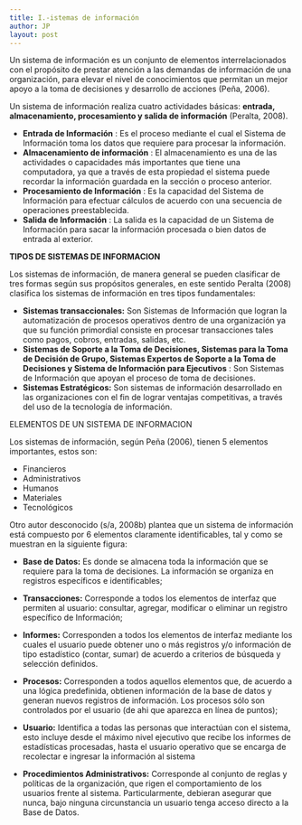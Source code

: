 ```yaml
---
title: I.-istemas de información
author: JP
layout: post
---
```


Un sistema de información es un conjunto de elementos interrelacionados con el propósito de prestar atención a las demandas de información de una organización, para elevar el nivel de conocimientos que permitan un mejor apoyo a la toma de decisiones y desarrollo de acciones (Peña, 2006).

Un sistema de información realiza cuatro actividades básicas:  **entrada, almacenamiento, procesamiento y salida de información** (Peralta, 2008).

- **Entrada de Información** : Es el proceso mediante el cual el Sistema de Información toma los datos que requiere para procesar la información.
- **Almacenamiento de información** : El almacenamiento es una de las actividades o capacidades más importantes que tiene una computadora, ya que a través de esta propiedad el sistema puede recordar la información guardada en la sección o proceso anterior.
- **Procesamiento de Información** : Es la capacidad del Sistema de Información para efectuar cálculos de acuerdo con una secuencia de operaciones preestablecida.
- **Salida de Información** : La salida es la capacidad de un Sistema de Información para sacar la información procesada o bien datos de entrada al exterior.

**TIPOS DE SISTEMAS DE INFORMACION**

Los sistemas de información, de manera general se pueden clasificar de tres formas según sus propósitos generales, en este sentido Peralta (2008) clasifica los sistemas de información en tres tipos fundamentales:

- **Sistemas transaccionales:** Son Sistemas de Información que logran la automatización de procesos operativos dentro de una organización ya que su función primordial consiste en procesar transacciones tales como pagos, cobros, entradas, salidas, etc.
- **Sistemas de Soporte a la Toma de Decisiones, Sistemas para la Toma de Decisión de Grupo, Sistemas Expertos de Soporte a la Toma de Decisiones y Sistema de Información para Ejecutivos** : Son Sistemas de Información que apoyan el proceso de toma de decisiones.
- **Sistemas Estratégicos:** Son sistemas de información desarrollado en las organizaciones con el fin de lograr ventajas competitivas, a través del uso de la tecnología de información.

ELEMENTOS DE UN SISTEMA DE INFORMACION

Los sistemas de información, según Peña (2006), tienen 5 elementos importantes, estos son:

  - Financieros
  - Administrativos
  - Humanos
  - Materiales
  - Tecnológicos

Otro autor desconocido (s/a, 2008b) plantea que un sistema de información está compuesto por 6 elementos claramente identificables, tal y como se muestran en la siguiente figura:

- **Base de Datos:** Es donde se almacena toda la información que se requiere para la toma de decisiones. La información se organiza en registros específicos e identificables;
- **Transacciones:** Corresponde a todos los elementos de interfaz que permiten al usuario: consultar, agregar, modificar o eliminar un registro específico de Información;
- **Informes:** Corresponden a todos los elementos de interfaz mediante los cuales el usuario puede obtener uno o más registros y/o información de tipo estadístico (contar, sumar) de acuerdo a criterios de búsqueda y selección definidos.
- **Procesos:** Corresponden a todos aquellos elementos que, de acuerdo a una lógica predefinida, obtienen información de la base de datos y generan nuevos registros de información. Los procesos sólo son controlados por el usuario (de ahi que aparezca en línea de puntos);
- **Usuario:** Identifica a todas las personas que interactúan con el sistema, esto incluye desde el máximo nivel ejecutivo que recibe los informes de estadísticas procesadas, hasta el usuario operativo que se encarga de recolectar e ingresar la información al sistema

- **Procedimientos Administrativos:** Corresponde al conjunto de reglas y políticas de la organización, que rigen el comportamiento de los usuarios frente al sistema. Particularmente, debieran asegurar que nunca, bajo ninguna circunstancia un usuario tenga acceso directo a la Base de Datos.